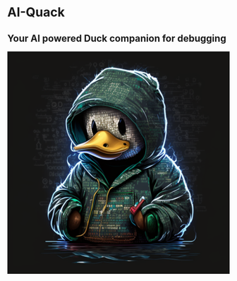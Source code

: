 # AI-Quack

## Your AI powered Duck companion for debugging

<picture>
    <img src="./public/ai-quacker_1.png" alt="Quacker, Ai-Quack's pet">
</picture>
